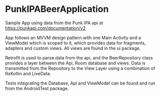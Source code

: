 # PunkIPABeerApplication

Sample App using data from the Punk IPA api at https://punkapi.com/documentation/v2

App follows an MVVM design pattern with one Main Activity and a ViewModel which is scoped to it, which provides data 
for fragments, adapters and custom views. All views are found in the ui package.

Retrofit is used to parse data from the api, and the BeerRepository class provides a layer between the Api, Room database and views.
Data is transmitted from the Repository to the View Layer using a combination of RxKotlin and LiveData.

Tests integrating the Database, Api and ViewModel can be found and run from the AndroidTest package.

